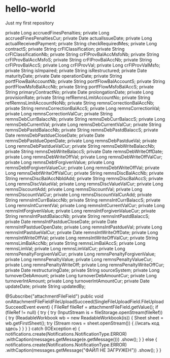 # hello-world
Just my first repository

private Long accruedFinesPenalties;
    private Long accruedFinesPenaltiesCur;
    private Date actualIssueDate;
    private Long actualReceivedPayment;
    private String checkRequiredMes;
    private Long contractS;
    private String crFlClassification;
    private String crFlClassificationNb;
    private String crFlProvBalAccMsfoNb;
    private String crFlProvBalAccMsfoS;
    private String crFlProvBalAccNb;
    private String crFlProvBalAccS;
    private Long crFlProvVal;
    private Long crFlProvValMsfo;
    private String isImpaired;
    private String isRestructured;
    private Date maturityDate;
    private Date operationDate;
    private String portfFlowBalAccountNb;
    private String portfFlowBalAccountS;
    private String portfFlowMsfoBalAccNb;
    private String portfFlowMsfoBalAccS;
    private String primaryContractNo;
    private Date prolongationDate;
    private Long provisionRate;
    private String refRemnsLimitAccountNo;
    private String refRemnsLimitAccountNoNb;
    private String remnsCorrectionBalAccNb;
    private String remnsCorrectionBalAccS;
    private Long remnsCorrectionVal;
    private Long remnsCorrectionValCur;
    private String remnsDebCurrBalaccNb;
    private String remnsDebCurrBalaccS;
    private Long remnsDebCurrentVal;
    private Long remnsDebCurrentValCur;
    private String remnsDebPastdBalaccNb;
    private String remnsDebPastdBalaccS;
    private Date remnsDebPastdueCloseDate;
    private Date remnsDebPastdueOpenDate;
    private Long remnsDebPastdueVal;
    private Long remnsDebPastdueValCur;
    private String remnsDebWriteBalaccNb;
    private String remnsDebWriteBalaccS;
    private Date remnsDebWriteOffDate;
    private Long remnsDebWriteOffVal;
    private Long remnsDebWriteOffValCur;
    private Long remnsDebtForgivenValue;
    private Long remnsDebtForgivenValueCur;
    private Long remnsDebtWriteOffVal;
    private Long remnsDebtWriteOffValCur;
    private String remnsDiscBalAccNb;
    private String remnsDiscBalAccNbIdAdd;
    private String remnsDiscBalAccS;
    private Long remnsDiscValueVal;
    private Long remnsDiscValueValCur;
    private Long remnsDiscountAdd;
    private Long remnsDiscountVal;
    private Long remnsDiscountValCur;
    private Long remnsDiscountValCurAdd;
    private String remnsIntCurrBalaccNb;
    private String remnsIntCurrBalaccS;
    private Long remnsIntCurrentVal;
    private Long remnsIntCurrentValCur;
    private Long remnsIntForgivenValue;
    private Long remnsIntForgivenValueCur;
    private String remnsIntPastdBalaccNb;
    private String remnsIntPastdBalaccS;
    private Date remnsIntPastdueCloseDate;
    private Date remnsIntPastdueOpenDate;
    private Long remnsIntPastdueVal;
    private Long remnsIntPastdueValCur;
    private Date remnsIntWriteOffDate;
    private Long remnsIntWriteOffVal;
    private Long remnsIntWriteOffValCur;
    private String remnsLimBalAccNb;
    private String remnsLimBalAccS;
    private Long remnsLimVal;
    private Long remnsLimValCur;
    private Long remnsPenaltyForgivenValCur;
    private Long remnsPenaltyForgivenValue;
    private Long remnsPenaltyValue;
    private Long remnsPenaltyValueCur;
    private Long remnsPenaltyWriteOff;
    private Long remnsPenaltyWriteOffCur;
    private Date restructuringDate;
    private String sourceSystem;
    private Long turnoverDebAmount;
    private Long turnoverDebAmountCur;
    private Long turnoverIntAmount;
    private Long turnoverIntAmountCur;
    private Date updateDate;
    private String updatedBy;

@Subscribe("attachmentFileField")
    public void onAttachmentFileFieldFileUploadSucceed(SingleFileUploadField.FileUploadSucceedEvent event) {
        FileRef fileRef = attachmentFileField.getValue();
        if (fileRef != null) {
            try {
                try (InputStream is = fileStorage.openStream(fileRef)) {
                    try (ReadableWorkbook wb = new ReadableWorkbook(is)) {
                        Sheet sheet = wb.getFirstSheet();
                        try (Stream<Row> rows = sheet.openStream()) {
                            //исать код здесь
                        }
                    }
                }
            } catch (IOException e) {
                notifications.create(Notifications.NotificationType.ERROR)
                        .withCaption(messages.getMessage(e.getMessage()))
                        .show();
            }
        } else {
            notifications.create(Notifications.NotificationType.ERROR)
                    .withCaption(messages.getMessage("ФАЙЛ НЕ ЗАГРУЖЕН"))
                    .show();
        }
    }

